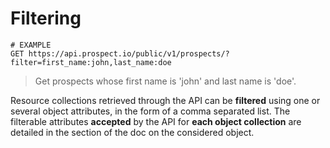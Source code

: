 # Filtering
```shell
# EXAMPLE
GET https://api.prospect.io/public/v1/prospects/?filter=first_name:john,last_name:doe
```

> Get prospects whose first name is 'john' and last name is 'doe'.

Resource collections retrieved through the API can be **filtered** using one or several object attributes, in the form of a comma separated list. The filterable attributes **accepted** by the API for **each object collection** are detailed in the section of the doc on the considered object.
